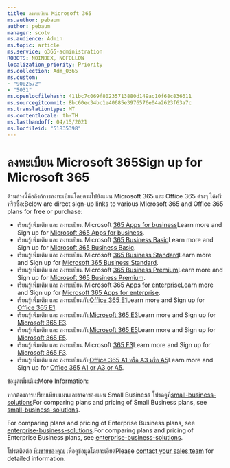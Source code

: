 ```yaml
---
title: ลงทะเบียน Microsoft 365
ms.author: pebaum
author: pebaum
manager: scotv
ms.audience: Admin
ms.topic: article
ms.service: o365-administration
ROBOTS: NOINDEX, NOFOLLOW
localization_priority: Priority
ms.collection: Adm_O365
ms.custom:
- "9002572"
- "5031"
ms.openlocfilehash: 411bc7c069f80235713880d149ac10f68c836611
ms.sourcegitcommit: 8bc60ec34bc1e40685e3976576e04a2623f63a7c
ms.translationtype: MT
ms.contentlocale: th-TH
ms.lasthandoff: 04/15/2021
ms.locfileid: "51835398"
---
```

# <a name="sign-up-for-microsoft-365"></a><span data-ttu-id="207a1-102">ลงทะเบียน Microsoft 365</span><span class="sxs-lookup"><span data-stu-id="207a1-102">Sign up for Microsoft 365</span></span>

<span data-ttu-id="207a1-103">ด้านล่างนี้คือลิงก์การลงทะเบียนโดยตรงไปยังแผน Microsoft 365 และ Office 365 ต่างๆ ได้ฟรีหรือซื้อ:</span><span class="sxs-lookup"><span data-stu-id="207a1-103">Below are direct sign-up links to various Microsoft 365 and Office 365 plans for free or purchase:</span></span>

- <span data-ttu-id="207a1-104">เรียนรู้เพิ่มเติม และ ลงทะเบียน Microsoft [365 Apps for business](https://products.office.com/business/office-365-business?activetab=pivot%3aoverviewtab)</span><span class="sxs-lookup"><span data-stu-id="207a1-104">Learn more and Sign up for [Microsoft 365 Apps for business](https://products.office.com/business/office-365-business?activetab=pivot%3aoverviewtab).</span></span>
- <span data-ttu-id="207a1-105">เรียนรู้เพิ่มเติม และ ลงทะเบียน Microsoft [365 Business Basic](https://products.office.com/business/office-365-business-essentials?activetab=pivot%3aoverviewtab)</span><span class="sxs-lookup"><span data-stu-id="207a1-105">Learn more and Sign up for [Microsoft 365 Business Basic](https://products.office.com/business/office-365-business-essentials?activetab=pivot%3aoverviewtab).</span></span>
- <span data-ttu-id="207a1-106">เรียนรู้เพิ่มเติม และ ลงทะเบียน Microsoft [365 Business Standard](https://products.office.com/business/office-365-business-premium?activetab=pivot%3aoverviewtab)</span><span class="sxs-lookup"><span data-stu-id="207a1-106">Learn more and Sign up for [Microsoft 365 Business Standard](https://products.office.com/business/office-365-business-premium?activetab=pivot%3aoverviewtab).</span></span>
- <span data-ttu-id="207a1-107">เรียนรู้เพิ่มเติม และ ลงทะเบียน Microsoft [365 Business Premium](https://www.microsoft.com/microsoft-365/business/microsoft-365-business?activetab=pivot%3aoverviewtab)</span><span class="sxs-lookup"><span data-stu-id="207a1-107">Learn more and Sign up for [Microsoft 365 Business Premium](https://www.microsoft.com/microsoft-365/business/microsoft-365-business?activetab=pivot%3aoverviewtab).</span></span>
- <span data-ttu-id="207a1-108">เรียนรู้เพิ่มเติม และ ลงทะเบียน Microsoft [365 Apps for enterprise](https://products.office.com/business/office-365-proplus-product?activetab=pivot%3aoverviewtab)</span><span class="sxs-lookup"><span data-stu-id="207a1-108">Learn more and Sign up for [Microsoft 365 Apps for enterprise](https://products.office.com/business/office-365-proplus-product?activetab=pivot%3aoverviewtab).</span></span>
- <span data-ttu-id="207a1-109">เรียนรู้เพิ่มเติม และ ลงทะเบียนกับ[Office 365 E1](https://www.microsoft.com/microsoft-365/business/office-365-enterprise-e1-business-software?activetab=pivot:overviewtab)</span><span class="sxs-lookup"><span data-stu-id="207a1-109">Learn more and Sign up for [Office 365 E1](https://www.microsoft.com/microsoft-365/business/office-365-enterprise-e1-business-software?activetab=pivot:overviewtab).</span></span>
- <span data-ttu-id="207a1-110">เรียนรู้เพิ่มเติม และ ลงทะเบียนกับ[Microsoft 365 E3](https://www.microsoft.com/microsoft-365/enterprise-e3-business-software)</span><span class="sxs-lookup"><span data-stu-id="207a1-110">Learn more and Sign up for [Microsoft 365 E3](https://www.microsoft.com/microsoft-365/enterprise-e3-business-software).</span></span>
- <span data-ttu-id="207a1-111">เรียนรู้เพิ่มเติม และ ลงทะเบียนกับ[Microsoft 365 E5](https://www.microsoft.com/microsoft-365/enterprise-e5-business-software?activetab=pivot%3aoverviewtab)</span><span class="sxs-lookup"><span data-stu-id="207a1-111">Learn more and Sign up for [Microsoft 365 E5](https://www.microsoft.com/microsoft-365/enterprise-e5-business-software?activetab=pivot%3aoverviewtab).</span></span>
- <span data-ttu-id="207a1-112">เรียนรู้เพิ่มเติม และ ลงทะเบียน Microsoft [365 F3](https://www.microsoft.com/microsoft-365/microsoft-365-enterprise-f3?activetab=pivot%3aoverviewtab)</span><span class="sxs-lookup"><span data-stu-id="207a1-112">Learn more and Sign up for [Microsoft 365 F3](https://www.microsoft.com/microsoft-365/microsoft-365-enterprise-f3?activetab=pivot%3aoverviewtab).</span></span>
- <span data-ttu-id="207a1-113">เรียนรู้เพิ่มเติม และ ลงทะเบียนกับ[Office 365 A1 หรือ A3 หรือ A5](https://www.microsoft.com/microsoft-365/academic/compare-office-365-education-plans?activetab=tab:primaryr1)</span><span class="sxs-lookup"><span data-stu-id="207a1-113">Learn more and Sign up for [Office 365 A1 or A3 or A5](https://www.microsoft.com/microsoft-365/academic/compare-office-365-education-plans?activetab=tab:primaryr1).</span></span>

<span data-ttu-id="207a1-114">ข้อมูลเพิ่มเติม:</span><span class="sxs-lookup"><span data-stu-id="207a1-114">More Information:</span></span>

<span data-ttu-id="207a1-115">หากต้องการเปรียบเทียบแผนและราคาของแผน Small Business โปรดดูที่[small-business-solutions](https://products.office.com/business/small-business-solutions#office-ContentAreaHeadingTemplate-1cuvapm)</span><span class="sxs-lookup"><span data-stu-id="207a1-115">For comparing plans and pricing of Small Business plans, see [small-business-solutions](https://products.office.com/business/small-business-solutions#office-ContentAreaHeadingTemplate-1cuvapm).</span></span>

<span data-ttu-id="207a1-116">For comparing plans and pricing of Enterprise Business plans, see [enterprise-business-solutions](https://www.microsoft.com/microsoft-365/business/compare-more-office-365-for-business-plans).</span><span class="sxs-lookup"><span data-stu-id="207a1-116">For comparing plans and pricing of Enterprise Business plans, see [enterprise-business-solutions](https://www.microsoft.com/microsoft-365/business/compare-more-office-365-for-business-plans).</span></span>

<span data-ttu-id="207a1-117">โปรดติดต่อ [ทีมขายของคุณ](https://go.microsoft.com/fwlink/?linkid=2127718) เพื่อดูข้อมูลโดยละเอียด</span><span class="sxs-lookup"><span data-stu-id="207a1-117">Please [contact your sales team](https://go.microsoft.com/fwlink/?linkid=2127718) for detailed information.</span></span>
